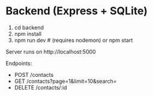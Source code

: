 # Backend (Express + SQLite)


1. cd backend
2. npm install
3. npm run dev # (requires nodemon) or npm start


Server runs on http://localhost:5000


Endpoints:
- POST /contacts
- GET /contacts?page=1&limit=10&search=
- DELETE /contacts/:id
